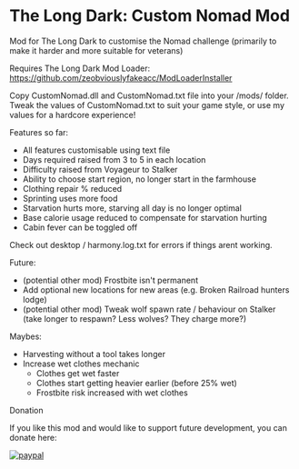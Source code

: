 # The Long Dark: Custom Nomad Mod
Mod for The Long Dark to customise the Nomad challenge (primarily to make it harder and more suitable for veterans)

Requires The Long Dark Mod Loader: https://github.com/zeobviouslyfakeacc/ModLoaderInstaller

Copy CustomNomad.dll and CustomNomad.txt file into your /mods/ folder. Tweak the values of CustomNomad.txt to suit your game style, or use my values for a hardcore experience!

Features so far:
* All features customisable using text file
* Days required raised from 3 to 5 in each location
* Difficulty raised from Voyageur to Stalker
* Ability to choose start region, no longer start in the farmhouse
* Clothing repair % reduced
* Sprinting uses more food
* Starvation hurts more, starving all day is no longer optimal
* Base calorie usage reduced to compensate for starvation hurting
* Cabin fever can be toggled off

Check out desktop / harmony.log.txt for errors if things arent working.

Future:
* (potential other mod) Frostbite isn't permanent
* Add optional new locations for new areas (e.g. Broken Railroad hunters lodge)
* (potential other mod) Tweak wolf spawn rate / behaviour on Stalker (take longer to respawn? Less wolves? They charge more?)

Maybes:
* Harvesting without a tool takes longer
* Increase wet clothes mechanic
    * Clothes get wet faster
    * Clothes start getting heavier earlier (before 25% wet)
    * Frostbite risk increased with wet clothes

Donation

If you like this mod and would like to support future development, you can donate here:

[![paypal](https://www.paypalobjects.com/en_US/i/btn/btn_donateCC_LG.gif)](https://www.paypal.com/cgi-bin/webscr?cmd=_s-xclick&hosted_button_id=B4MTA4JTM8YZN)
